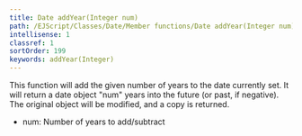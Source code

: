 ```yaml
---
title: Date addYear(Integer num)
path: /EJScript/Classes/Date/Member functions/Date addYear(Integer num)
intellisense: 1
classref: 1
sortOrder: 199
keywords: addYear(Integer)
---
```



This function will add the given number of years to the date currently set. It will return a date object "num" years into the future (or past, if negative).
The original object will be modified, and a copy is returned.



 - num: Number of years to add/subtract


